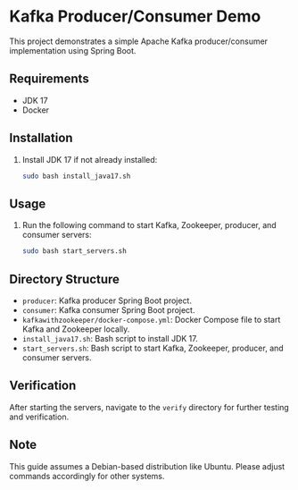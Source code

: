 # Kafka Producer/Consumer Demo

This project demonstrates a simple Apache Kafka producer/consumer implementation using Spring Boot.

## Requirements

- JDK 17
- Docker

## Installation

1. Install JDK 17 if not already installed:

    ```bash
    sudo bash install_java17.sh
    ```

## Usage

1. Run the following command to start Kafka, Zookeeper, producer, and consumer servers:

    ```bash
    sudo bash start_servers.sh
    ```

## Directory Structure

- `producer`: Kafka producer Spring Boot project.
- `consumer`: Kafka consumer Spring Boot project.
- `kafkawithzookeeper/docker-compose.yml`: Docker Compose file to start Kafka and Zookeeper locally.
- `install_java17.sh`: Bash script to install JDK 17.
- `start_servers.sh`: Bash script to start Kafka, Zookeeper, producer, and consumer servers.

## Verification

After starting the servers, navigate to the `verify` directory for further testing and verification.

## Note

This guide assumes a Debian-based distribution like Ubuntu. Please adjust commands accordingly for other systems.

